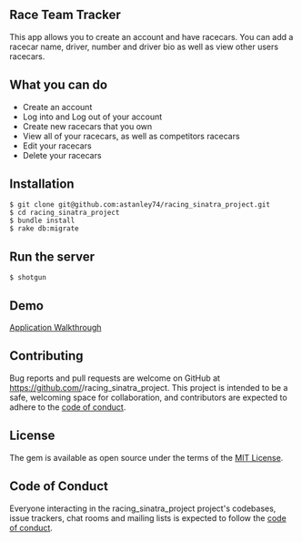 ## Race Team Tracker

This app allows you to create an account and have racecars. You can add a racecar name, driver, number and driver bio as well as view other users racecars. 

## What you can do

- Create an account
- Log into and Log out of your account
- Create new racecars that you own
- View all of your racecars, as well as competitors racecars
- Edit your racecars
- Delete your racecars

## Installation

    $ git clone git@github.com:astanley74/racing_sinatra_project.git
    $ cd racing_sinatra_project
    $ bundle install
    $ rake db:migrate

## Run the server

    $ shotgun

## Demo
[Application Walkthrough](https://www.youtube.com/watch?v=8OtsZrZ3ZPE&t=14s)


## Contributing

Bug reports and pull requests are welcome on GitHub at https://github.com/<astanley74>/racing_sinatra_project. This project is intended to be a safe, welcoming space for collaboration, and contributors are expected to adhere to the [code of conduct](https://github.com/<astanley74>/racing_sinatra_project/blob/master/CODE_OF_CONDUCT.md).


## License

The gem is available as open source under the terms of the [MIT License](https://opensource.org/licenses/MIT).

## Code of Conduct

Everyone interacting in the racing_sinatra_project project's codebases, issue trackers, chat rooms and mailing lists is expected to follow the [code of conduct](https://github.com/<astanley74>/racing_sinatra_project/blob/master/CODE_OF_CONDUCT.md).